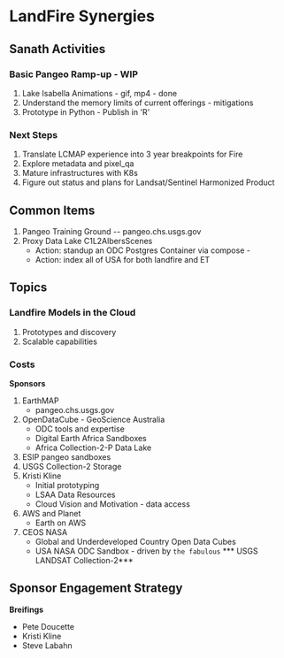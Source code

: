 # LandFire Synergies

## Sanath Activities

### Basic Pangeo Ramp-up - WIP

1. Lake Isabella Animations - gif, mp4 - done
2. Understand the memory limits of current offerings - mitigations
3. Prototype in Python - Publish in 'R'

### Next Steps
1. Translate LCMAP experience into 3 year breakpoints for Fire
2. Explore metadata and pixel_qa
3. Mature infrastructures with K8s
4. Figure out status and plans for Landsat/Sentinel Harmonized Product

## Common Items

1. Pangeo Training Ground -- pangeo.chs.usgs.gov
2. Proxy Data Lake C1L2AlbersScenes
	- Action: standup an ODC Postgres Container via compose - 
	- Action: index all of USA for both landfire and ET

## Topics

### Landfire Models in the Cloud
1. Prototypes and discovery
2. Scalable capabilities

### Costs

**Sponsors**

1. EarthMAP
	- pangeo.chs.usgs.gov
2. OpenDataCube - GeoScience Australia
	- ODC tools and expertise
	- Digital Earth Africa Sandboxes	
	- Africa Collection-2-P Data Lake
3. ESIP
	pangeo sandboxes
4. USGS Collection-2 Storage
5. Kristi Kline
	- Initial prototyping
	- LSAA Data Resources
	- Cloud Vision and Motivation - data access
6. AWS and Planet
	- Earth on AWS
7. CEOS NASA
	- Global and Underdeveloped Country Open Data Cubes
	- USA NASA ODC Sandbox - driven by ```the fabulous``` *** USGS LANDSAT Collection-2***


## Sponsor Engagement Strategy

**Breifings**
- Pete Doucette
- Kristi Kline
- Steve Labahn
